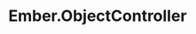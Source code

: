---
title: Ember.ObjectController
template: index.jade
description: represents a single object
tags: [ 'controller', 'object', 'proxy' ]
---